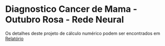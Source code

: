 # Diagnostico Cancer de Mama - Outubro Rosa - Rede Neural

Os detalhes deste projeto de cálculo numérico podem ser encontrados em [Relatório](https://github.com/httplups/numero_projeto_4/blob/master/Relat%C3%B3rio.pdf)
